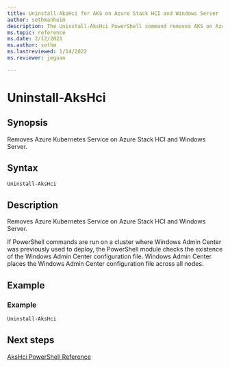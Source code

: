 ```yaml
---
title: Uninstall-AksHci for AKS on Azure Stack HCI and Windows Server
author: sethmanheim
description: The Uninstall-AksHci PowerShell command removes AKS on Azure Stack HCI and Windows Server.
ms.topic: reference
ms.date: 2/12/2021
ms.author: sethm 
ms.lastreviewed: 1/14/2022
ms.reviewer: jeguan

---
```


# Uninstall-AksHci

## Synopsis
Removes Azure Kubernetes Service on Azure Stack HCI and Windows Server.

## Syntax

```powershell
Uninstall-AksHci
```

## Description
Removes Azure Kubernetes Service on Azure Stack HCI and Windows Server. 

If PowerShell commands are run on a cluster where Windows Admin Center was previously used to deploy, the PowerShell module checks the existence of the Windows Admin Center configuration file. Windows Admin Center places the Windows Admin Center configuration file across all nodes. 

## Example

### Example
```powershell
Uninstall-AksHci
```

## Next steps

[AksHci PowerShell Reference](index.md)
